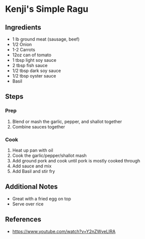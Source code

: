 Kenji's Simple Ragu
======

## Ingredients
* 1 lb ground meat (sausage, beef)
* 1/2 Onion
* 1-2 Carrots
* 12oz can of tomato
* 1 tbsp light soy sauce
* 2 tbsp fish sauce
* 1/2 tbsp dark soy sauce
* 1/2 tbsp oyster sauce
* Basil

## Steps
### Prep
1. Blend or mash the garlic, pepper, and shallot together
1. Combine sauces together

### Cook
1. Heat up pan with oil
1. Cook the garlic/pepper/shallot mash
1. Add ground pork and cook until pork is mostly cooked through
1. Add sauce and mix
1. Add Basil and stir fry

## Additional Notes
* Great with a fried egg on top
* Serve over rice

## References
* https://www.youtube.com/watch?v=Y2nZWveLIRA